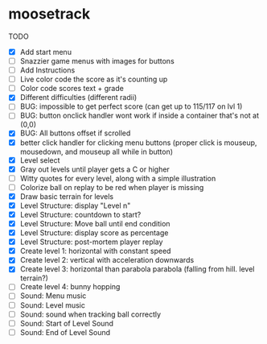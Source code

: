 moosetrack
==========

TODO

- [X] Add start menu
- [ ] Snazzier game menus with images for buttons
- [ ] Add Instructions
- [ ] Live color code the score as it's counting up
- [ ] Color code scores text + grade
- [X] Different difficulties (different radii)
- [ ] BUG: impossible to get perfect score (can get up to 115/117 on lvl 1)
- [ ] BUG: button onclick handler wont work if inside a container that's not at (0,0)
- [X] BUG: All buttons offset if scrolled
- [X] better click handler for clicking menu buttons (proper click is mouseup, mousedown, and mouseup all while in button)
- [X] Level select
- [X] Gray out levels until player gets a C or higher
- [ ] Witty quotes for every level, along with a simple illustration
- [ ] Colorize ball on replay to be red when player is missing
- [X] Draw basic terrain for levels
- [X] Level Structure: display "Level n"
- [X] Level Structure: countdown to start?
- [X] Level Structure: Move ball until end condition
- [X] Level Structure: display score as percentage
- [X] Level Structure: post-mortem player replay
- [X] Create level 1: horizontal with constant speed
- [X] Create level 2: vertical with acceleration downwards
- [X] Create level 3: horizontal than parabola parabola (falling from hill. level terrain?)
- [ ] Create level 4: bunny hopping
- [ ] Sound: Menu music
- [ ] Sound: Level music
- [ ] Sound: sound when tracking ball correctly
- [ ] Sound: Start of Level Sound
- [ ] Sound: End of Level Sound
